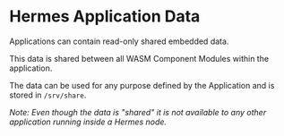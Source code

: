 # Hermes Application Data

Applications can contain read-only shared embedded data.

This data is shared between all WASM Component Modules within the application.

The data can be used for any purpose defined by the Application and is stored in `/srv/share`.

*Note: Even though the data is "shared" it is not available to any other application running inside a Hermes node.*
